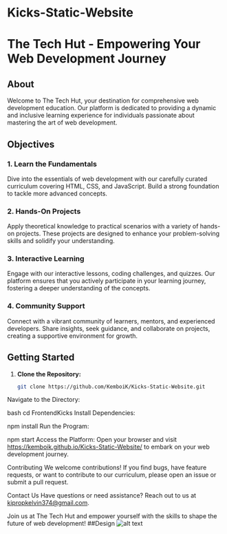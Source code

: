 # Kicks-Static-Website
# The Tech Hut - Empowering Your Web Development Journey
## About

Welcome to The Tech Hut, your destination for comprehensive web development education. Our platform is dedicated to providing a dynamic and inclusive learning experience for individuals passionate about mastering the art of web development.

## Objectives

### 1. Learn the Fundamentals

Dive into the essentials of web development with our carefully curated curriculum covering HTML, CSS, and JavaScript. Build a strong foundation to tackle more advanced concepts.

### 2. Hands-On Projects

Apply theoretical knowledge to practical scenarios with a variety of hands-on projects. These projects are designed to enhance your problem-solving skills and solidify your understanding.

### 3. Interactive Learning

Engage with our interactive lessons, coding challenges, and quizzes. Our platform ensures that you actively participate in your learning journey, fostering a deeper understanding of the concepts.

### 4. Community Support

Connect with a vibrant community of learners, mentors, and experienced developers. Share insights, seek guidance, and collaborate on projects, creating a supportive environment for growth.

## Getting Started

1. **Clone the Repository:**
   ```bash
   git clone https://github.com/KemboiK/Kicks-Static-Website.git
Navigate to the Directory:

bash
cd FrontendKicks
Install Dependencies:

npm install
Run the Program:

npm start
Access the Platform:
Open your browser and visit https://kemboik.github.io/Kicks-Static-Website/ to embark on your web development journey.

Contributing
We welcome contributions! If you find bugs, have feature requests, or want to contribute to our curriculum, please open an issue or submit a pull request.

Contact Us
Have questions or need assistance? Reach out to us at kipropkelvin374@gmail.com.

Join us at The Tech Hut and empower yourself with the skills to shape the future of web development!
##Design
![alt text](<Screenshot (578).png>)